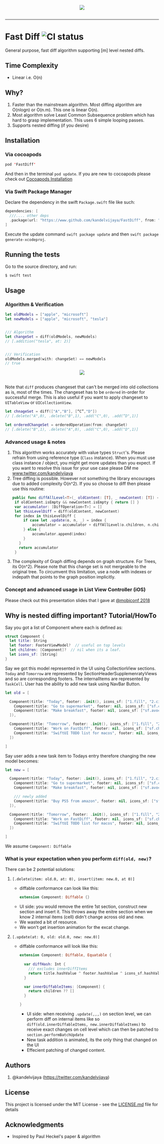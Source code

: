 <div align="center">
  <img src="logo.png"><br><br>
</div>

-----------------

# Fast Diff ![CI status](https://img.shields.io/badge/build-passing-brightgreen.svg)

General purpose, fast diff algorithm supporting [m] level nested diffs. 

## Time Complexity
- Linear i.e. O(n)

## Why?
1. Faster than the mainstream algorithm. Most diffing algorithm are O(nlogn) or O(n.m). This one is linear O(n).
2. Most algorithm solve Least Common Subsequence problem which has hard to grasp implementation. This uses 6 simple looping passes.
3. Supports nested diffing (if you desire)

## Installation
### Via cocoapods
```swift
pod 'FastDiff'
```
And then in the terminal `pod update`. If you are new to cocoapods please check out [Cocoapods Installation](https://guides.cocoapods.org/using/using-cocoapods)

### Via Swift Package Manager
Declare the dependency in the swift `Package.swift` file like such:
```swift
dependencies: [
  ///.... other deps
  .package(url: "https://www.github.com/kandelvijaya/FastDiff", from: "1.0.0"),
]
```

Execute the update command `swift package update` and then `swift package generate-xcodeproj`.

## Running the tests

Go to the source directory, and run:
```swift
$ swift test
```

## Usage
   
### Algorithm & Verification
```swift
let oldModels = ["apple", "microsoft"]
let newModels = ["apple", "microsoft", "tesla"]


/// Algorithm
let changeSet = diff(oldModels, newModels)
// [.addition("tesla", at: 2)]


/// Verification
oldModels.merged(with: changeSet) == newModels 
// true
```

<div align="center">
  <img src="./Documentation/diffConcept1.png"><br><br>
</div>


Note that `diff` produces changeset that can't be merged into old collections as is, most of the times. 
The changeset has to be `ordered` in-order for successful merge. This is also useful if you want to
apply changeset to `UITableView` or `UICollectionView`.

```swift
let chnageSet = diff(["A","B"], [“C”,"D"])
// [.delete("A",0), .delete("B",1), .add("C",0), .add(“D",1)]

let orderedChangeSet = orderedOperation(from: changeSet)
// [.delete("B",1), .delete("A",0), .add("C",0), .add("D",1)]

```

### Advanced usage & notes
1. This algorithm works accurately with value types `Struct`'s. Please refrain from using reference type (`Class` instance). When you must use class instance / object, you might get more updates than you expect. If you want to resolve this issue for your use case please DM me www.twitter.com/kandelvijaya
2. Tree diffing is possible. However not something the library encourages due to added complexity O(n^2). If you so choose to diff then please use this routine:
   ```swift
   public func diffAllLevel<T>(_ oldContent: [T], _ newContent: [T]) -> [DiffOperation<T>] where T: Diffable, T.InternalItemType == T {
    if oldContent.isEmpty && newContent.isEmpty { return [] }
    var accumulator: [DiffOperation<T>] = []
    let thisLevelDiff = diff(oldContent, newContent)
    for index in thisLevelDiff {
        if case let .update(o, n, _) = index {
            accumulator = accumulator + diffAllLevel(o.children, n.children)
        } else {
            accumulator.append(index)
        }
      }
      return accumulator
    }

   ```
3. The complexity of Graph diffing depends on graph structure. For Trees, its O(n^2). Please note that this change set is not mergeable to the original tree. To circumvent this limitation, use a node with indexes or indepath that points to the graph position implicitly. 

### Concept and advanced usage in List View Controller (iOS)
Please check out this presentation slides that I gave at [@mobiconf 2018](https://drive.google.com/file/d/1eY0k_5sHBDgK6Qx6-VR3HTmCQEi9qaW3/view?usp=sharing)
  


## Why is nested diffing important? Tutorial/HowTo 
Say you got a list of Component where each is defined as:

```swift
struct Component {
  let title: String 
  let footer: FooterViewModel?  // useful on top levels 
  let children: [Component]?  // nil when its a leaf. 
  let icons_sf: [String] 
}
```

Say we got this model represented in the UI using CollectionView sections. `Today` and `Tomorrow` are represented by SectionHeaderSupplemenratyViews and so are corresponding footers. The internalItems are represented by `TaskCell`. User has the ability to add new task using NavBar Button. 

```swift
let old = [

  Component(title: "Today", footer: .init(), icons_sf: ["1.fill", "2.circle"], children: [
    Component(title: "Go to supermarket", footer: nil, icons_sf: ["sf.cucumber"], children: nil), 
    Component(title: "Make breakfast", footer: nil, icons_sf: ["sf.avocado"], children: nil)
  ]), 

  Component(title: "Tomorrow", footer: .init(), icons_sf: ["1.fill", "2.circle"], children: [
    Component(title: "Work on FastDiff", footer: nil, icons_sf: ["sf.chopsticks"], children: nil), 
    Component(title: "SwiftUI TODO list for macos", footer: nil, icons_sf: ["sf.pen"], children: nil)
  ])

]
```

Say user adds a new task item to Todays entry therefore changing the new model becomes:
```swift
let new = [

  Component(title: "Today", footer: .init(), icons_sf: ["1.fill", "2.circle"], children: [
    Component(title: "Go to supermarket", footer: nil, icons_sf: ["sf.cucumber"], children: nil), 
    Component(title: "Make breakfast", footer: nil, icons_sf: ["sf.avocado"], children: nil), 

    /// newly added
    Component(title: "Buy PS5 from amazon", footer: nil, icons_sf: ["sf.play"], children: nil), 
  ]), 

  Component(title: "Tomorrow", footer: .init(), icons_sf: ["1.fill", "2.circle"], children: [
    Component(title: "Work on FastDiff", footer: nil, icons_sf: ["sf.chopsticks"], children: nil), 
    Component(title: "SwiftUI TODO list for macos", footer: nil, icons_sf: ["sf.pen"], children: nil)
  ])

]
```

We assume `Component: Diffable`

### What is your expectation when you perform `diff(old, new)`?
There can be 2 potential solutions:

1. `[.delete(item: old.0, at: 0), insert(item: new.0, at 0)]`

    - diffable conformance can look like this:
      ```swift 
      extension Component: Diffable {}
      ```
    - UI side: you would remove the entire 1st section, construct new section and insert it. This throws away the enitre section when we know 2 internal items (cell) didn't change across old and new. 
    - We wasted a bit of resource. 
    - We won't get insertion animation for the excat change. 

2. `[.update(at: 0, old: old.0, new: new.0)]`
    - diffable conformance will look like this:
      ```swift
      extension Component: Diffable, Equatable {
        
        var diffHash: Int {
          /// excludes innerDiffItems 
          return title.hashValue ^ footer.hashValue ^ icons_sf.hashValue
        }

        var innerDiffableItems: [Component] {
          return children ?? []
        }

      }
      ```
      - UI side: when receiving `.update(,,,)` on section level, we can perform diff on internal items like so `diff(old.innerDiffableItems, new.innerDiffableItems)` to receive exact changes on cell level which can then be patched to `section.performBatchUpdate`
      - New task addition is animated, its the only thing that changed on the UI
      - Effecient patching of changed content. 


## Authors

1. @kandelvijaya (https://twitter.com/kandelvijaya)

## License

This project is licensed under the MIT License - see the [LICENSE.md](LICENSE.md) file for details

## Acknowledgments

* Inspired by Paul Heckel's paper & algorithm
